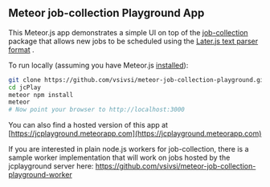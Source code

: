 ## Meteor job-collection Playground App

This Meteor.js app demonstrates a simple UI on top of the [job-collection](https://atmospherejs.com/vsivsi/job-collection) package that allows new jobs to be scheduled using the [Later.js text parser format](https://bunkat.github.io/later/parsers.html#text)  .

To run locally (assuming you have Meteor.js [installed](https://www.meteor.com/install)):

```bash
git clone https://github.com/vsivsi/meteor-job-collection-playground.git jcPlay
cd jcPlay
meteor npm install
meteor
# Now point your browser to http://localhost:3000
```

You can also find a hosted version of this app at [https://jcplayground.meteorapp.com](https://jcplayground.meteorapp.com)

If you are interested in plain node.js workers for job-collection, there is a sample worker implementation that will work on jobs hosted by the jcplayground server here: https://github.com/vsivsi/meteor-job-collection-playground-worker
